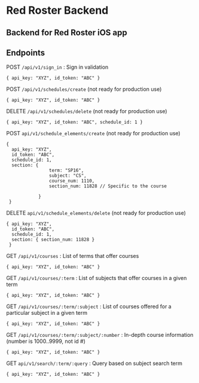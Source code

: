# Red Roster Backend 

## Backend for Red Roster iOS app 


## Endpoints 


POST `/api/v1/sign_in` : Sign in validation 
	
	{ api_key: "XYZ", id_token: "ABC" }

POST `/api/v1/schedules/create` (not ready for production use)

	{ api_key: "XYZ", id_token: "ABC" } 
	
DELETE `/api/v1/schedules/delete` (not ready for production use)

	{ api_key: "XYZ", id_token: "ABC", schedule_id: 1 } 
	
POST `api/v1/schedule_elements/create` (not ready for production use)

	{ 
	  api_key: "XYZ", 
	  id_token: "ABC", 
	  schedule_id: 1, 
	  section: { 
	  				term: "SP16",
	  				subject: "CS",
	  				course_num: 1110,
	  				section_num: 11828 // Specific to the course 
	  	
	  			}
	 }
	 
DELETE `api/v1/schedule_elements/delete` (not ready for production use)

	{ api_key: "XYZ",
	  id_token: "ABC",
	  schedule_id: 1,
	  section: { section_num: 11828 } 
	 }
	
GET `/api/v1/courses` : List of terms that offer courses 

	{ api_key: "XYZ", id_token: "ABC" } 

GET `/api/v1/courses/:term` : List of subjects that offer courses in a given term 

	{ api_key: "XYZ", id_token: "ABC" } 

GET `/api/v1/courses/:term/:subject` : List of courses offered for a particular subject in a given term 

	{ api_key: "XYZ", id_token: "ABC" } 

GET `/api/v1/courses/:term/:subject/:number` : In-depth course information (number is 1000..9999, not id #)

	{ api_key: "XYZ", id_token: "ABC" } 

GET `api/v1/search/:term/:query` : Query based on subject search term 
	
	{ api_key: "XYZ", id_token: "ABC" } 
	





